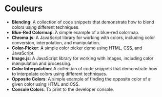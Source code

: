 # Couleurs

* **Blending**: A collection of code snippets that demonstrate how to blend colors using different techniques.
* **Blue-Red Colormap**: A simple example of a blue-red colormap.
* **Chroma.js**: A JavaScript library for working with colors, including color conversion, interpolation, and manipulation.
* **Color-Picker**: A simple color picker demo using HTML, CSS, and JavaScript.
* **Image.js**: A JavaScript library for working with images, including color manipulation and processing.
* **Color Interpolation**: A collection of code snippets that demonstrate how to interpolate colors using different techniques.
* **Opposite Colors**: A simple example of finding the opposite color of a given color using HTML and CSS.
* **Console Colors**: To print to the developer console.
